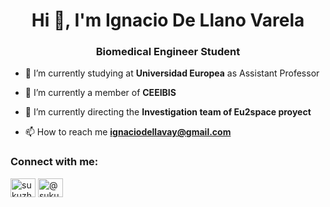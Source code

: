 <h1 align="center">Hi 👋, I'm Ignacio De Llano Varela</h1>
<h3 align="center"> Biomedical Engineer Student </h3>

- 🔭 I’m currently studying at **Universidad Europea** as Assistant Professor
- 🔭 I’m currently a member of **CEEIBIS**
- 🌱 I’m currently directing the **Investigation team of Eu2space proyect**



- 📫 How to reach me **ignaciodellavay@gmail.com**

<h3 align="left">Connect with me:</h3>
<p align="left">
<a href="https://linkedin.com/in/sucuzhanay" target="blank"><img align="center" src="https://raw.githubusercontent.com/rahuldkjain/github-profile-readme-generator/master/src/images/icons/Social/linked-in-alt.svg" alt="sukuzhanay" height="30" width="40" /></a>
<a href="https://medium.com/@sukuzhanay" target="blank"><img align="center" src="https://raw.githubusercontent.com/rahuldkjain/github-profile-readme-generator/master/src/images/icons/Social/medium.svg" alt="@sukuzhanay.data" height="30" width="40" /></a>
</p>

